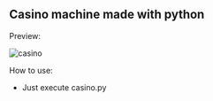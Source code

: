 ## Casino machine made with python

Preview:

![casino](https://github.com/user-attachments/assets/ed6819e6-25d3-4b1f-82cb-4d912d918a7b)


How to use:
  - Just execute casino.py
